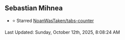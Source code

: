 <h2>Sebastian Mihnea</h2>

<!--RECENT_ACTIVITY:start-->
- ⭐ Starred [NoanWasTaken/tabs-counter](https://github.com/NoanWasTaken/tabs-counter)<br>
<!--RECENT_ACTIVITY:end-->
<!--RECENT_ACTIVITY:last_update-->
Last Updated: Sunday, October 12th, 2025, 8:08:24 AM
<!--RECENT_ACTIVITY:last_update_end-->

<!---LOL-STATS-START-HERE--->
<!---LOL-STATS-END-HERE--->
